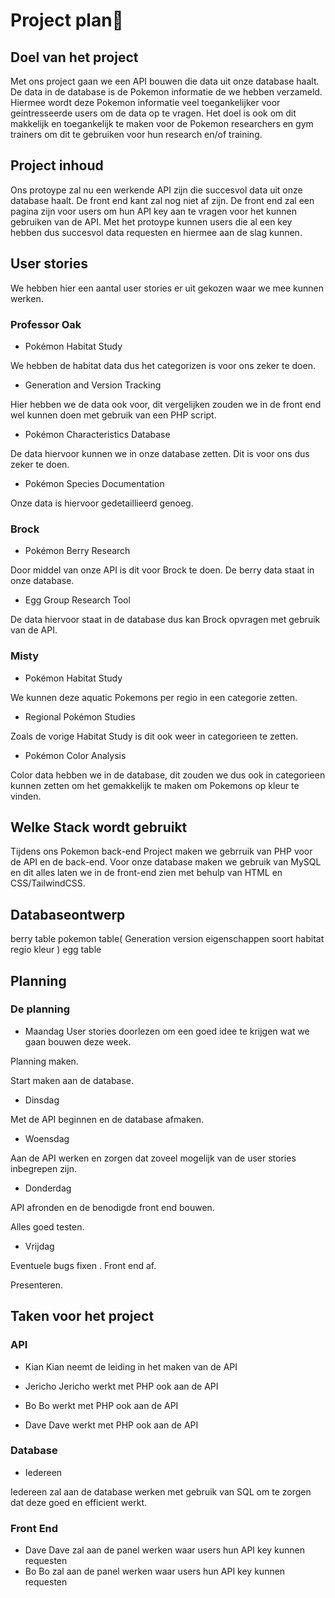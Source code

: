 # Project plan🚀

## Doel van het project

Met ons project gaan we een API bouwen die data uit onze database haalt. De data in de database is de Pokemon informatie de we hebben verzameld. Hiermee wordt deze Pokemon informatie veel toegankelijker voor geintresseerde users om de data op te vragen. Het doel is ook om dit makkelijk en toegankelijk te maken voor de Pokemon researchers en gym trainers om dit te gebruiken voor hun research en/of training.

## Project inhoud

Ons protoype zal nu een werkende API zijn die succesvol data uit onze database haalt. De front end kant zal nog niet af zijn. De front end zal een pagina zijn voor users om hun API key aan te vragen voor het kunnen gebruiken van de API. Met het protoype kunnen users die al een key hebben dus succesvol data requesten en hiermee aan de slag kunnen.

## User stories

We hebben hier een aantal user stories er uit gekozen waar we mee kunnen werken.

### Professor Oak

* Pokémon Habitat Study

We hebben de habitat data dus het categorizen is voor ons zeker te doen.

* Generation and Version Tracking

Hier hebben we de data ook voor, dit vergelijken zouden we in de front end wel kunnen doen met gebruik van een PHP script.

* Pokémon Characteristics Database

De data hiervoor kunnen we in onze database zetten. Dit is voor ons dus zeker te doen.

* Pokémon Species Documentation

Onze data is hiervoor gedetaillieerd genoeg.

### Brock

* Pokémon Berry Research

Door middel van onze API is dit voor Brock te doen. De berry data staat in onze database.

* Egg Group Research Tool

De data hiervoor staat in de database dus kan Brock opvragen met gebruik van de API.

### Misty

* Pokémon Habitat Study

We kunnen deze aquatic Pokemons per regio in een categorie zetten.

* Regional Pokémon Studies

Zoals de vorige Habitat Study is dit ook weer in categorieen te zetten.

* Pokémon Color Analysis

Color data hebben we in de database, dit zouden we dus ook in categorieen kunnen zetten om het gemakkelijk te maken om Pokemons op kleur te vinden.

## Welke Stack wordt gebruikt

Tijdens ons Pokemon back-end Project maken we gebrruik van PHP voor de API en de back-end. Voor onze database maken we gebruik van MySQL en dit alles laten we in de front-end zien met behulp van HTML en CSS/TailwindCSS.

## Databaseontwerp

berry table
pokemon table(
    Generation
    version
    eigenschappen
    soort
    habitat
    regio
    kleur
)
egg table


## Planning

### De planning

* Maandag
User stories doorlezen om een goed idee te krijgen wat we gaan bouwen deze week.

Planning maken.

Start maken aan de database.

* Dinsdag

Met de API beginnen en de database afmaken.

* Woensdag

Aan de API werken en zorgen dat zoveel mogelijk van de  user stories inbegrepen zijn.

* Donderdag

API afronden en de benodigde front end bouwen.

Alles goed testen.

* Vrijdag

Eventuele bugs fixen .
Front end af.

Presenteren.


## Taken voor het project

### API

* Kian
Kian neemt de leiding in het maken van de API

* Jericho
Jericho werkt met PHP ook aan de API

* Bo
Bo werkt met PHP ook aan de API

* Dave 
Dave werkt met PHP ook aan de API

### Database

* Iedereen

Iedereen zal aan de database werken met gebruik van SQL om te zorgen dat deze goed en efficient werkt. 

### Front End

* Dave
Dave zal aan de panel werken waar users hun API key kunnen requesten
* Bo
Bo zal aan de panel werken waar users hun API key kunnen requesten

